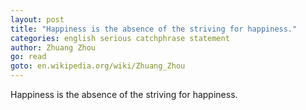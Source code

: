 ```yaml
---
layout: post
title: "Happiness is the absence of the striving for happiness."
categories: english serious catchphrase statement
author: Zhuang Zhou
go: read
goto: en.wikipedia.org/wiki/Zhuang_Zhou
---
```


Happiness is the absence of the striving for happiness.
